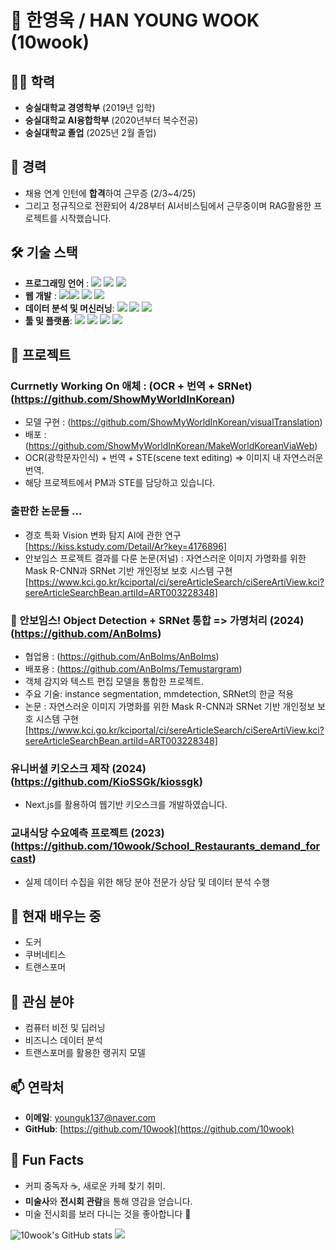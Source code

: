 # 👋 한영욱 / HAN YOUNG WOOK (10wook)

## 🧑‍🎓 **학력**
- **숭실대학교 경영학부** (2019년 입학)  
- **숭실대학교 AI융합학부** (2020년부터 복수전공)
- **숭실대학교 졸업** (2025년 2월 졸업)
## 💼 **경력**
- 채용 연계 인턴에 **합격**하여 근무증 (2/3~4/25)
- 그리고 정규직으로 전환되어 4/28부터 AI서비스팀에서 근무중이며 RAG활용한 프로젝트를 시작했습니다.
## 🛠 **기술 스택**
- **프로그래밍 언어** : <img src="https://img.shields.io/badge/python-3776AB?flat&logo=python&logoColor=white"> <img src="https://img.shields.io/badge/java-007396?flat&logo=java&logoColor=white"> <img src="https://img.shields.io/badge/c++-00599C?flat&logo=c%2B%2B&logoColor=white">
- **웹 개발** : <img src="https://img.shields.io/badge/html5-E34F26?flat&logo=html5&logoColor=white"><img src="https://img.shields.io/badge/css-1572B6?flat&logo=css3&logoColor=white"> <im g src="https://img.shields.io/badge/javascript-F7DF1E?flat&logo=javascript&logoColor=black"> <img src="https://img.shields.io/badge/react-61DAFB?flat&logo=react&logoColor=black"> <img src="https://img.shields.io/badge/Next.js-000000?style=flat&logo=Next.js&logoColor=white"/>
- **데이터 분석 및 머신러닝**: <img src="https://img.shields.io/badge/pandas-150458?style=flat&logo=pandas&logoColor=white"/> 
<img src="https://img.shields.io/badge/Scikit-learn-FF6F00?style=flat&logo=Scikit-learn&logoColor=white"/> <img src="https://img.shields.io/badge/TensorFlow-FF6F00?style=flat&logo=TensorFlow&logoColor=white"/>
- **툴 및 플랫폼**: <img src="https://img.shields.io/badge/GitHub-181717?style=flat&logo=GitHub&logoColor=white"/> <img src="https://img.shields.io/badge/Linux-FCC624?style=flat&logo=linux&logoColor=black"/> <img src="https://img.shields.io/badge/Git-F05032?style=flat&logo=git&logoColor=white"/> <img src="https://img.shields.io/badge/docker-1D63ED?style=flat&logo=docker&logoColor=white"/>

## 🚀 **프로젝트**

### Currnetly Working On 애체 : (OCR + 번역 + SRNet) (https://github.com/ShowMyWorldInKorean)
- 모델 구현 : (https://github.com/ShowMyWorldInKorean/visualTranslation)
- 배포 : (https://github.com/ShowMyWorldInKorean/MakeWorldKoreanViaWeb)
- OCR(광학문자인식) + 번역 + STE(scene text editing) => 이미지 내 자연스러운 번역.
- 해당 프로젝트에서 PM과 STE를 담당하고 있습니다.


### 출판한 논문들 ...
- 경호 특화 Vision 변화 탐지 AI에 관한 연구 [https://kiss.kstudy.com/Detail/Ar?key=4176896]
- 안보임스 프로젝트 결과를 다룬 논문(저널) : 자연스러운 이미지 가명화를 위한 Mask R-CNN과 SRNet 기반 개인정보 보호 시스템 구현 [https://www.kci.go.kr/kciportal/ci/sereArticleSearch/ciSereArtiView.kci?sereArticleSearchBean.artiId=ART003228348]

### 🤖 안보임스! Object Detection + SRNet 통합 => 가명처리  (2024) (https://github.com/AnBoIms)
- 협업용 : (https://github.com/AnBoIms/AnBoIms) 
- 배포용 : (https://github.com/AnBoIms/Temustargram)
- 객체 감지와 텍스트 편집 모델을 통합한 프로젝트.
- 주요 기술: instance segmentation, mmdetection, SRNet의 한글 적용
- 논문 : 자연스러운 이미지 가명화를 위한 Mask R-CNN과 SRNet 기반 개인정보 보호 시스템 구현 [https://www.kci.go.kr/kciportal/ci/sereArticleSearch/ciSereArtiView.kci?sereArticleSearchBean.artiId=ART003228348]
  
### 유니버셜 키오스크 제작  (2024) (https://github.com/KioSSGk/kiossgk)
- Next.js를 활용하여 웹기반 키오스크를 개발하였습니다.
  

###  **교내식당 수요예측 프로젝트 (2023)(https://github.com/10wook/School_Restaurants_demand_forcast)**
- 실제 데이터 수집을 위한 해당 분야 전문가 상담 및 데이터 분석 수행


## 🌱 **현재 배우는 중**

- 도커
- 쿠버네티스
- 트랜스포머

## 🎯 **관심 분야**

- 컴퓨터 비전 및 딥러닝
- 비즈니스 데이터 분석
- 트랜스포머를 활용한 랭귀지 모델

## 📫 **연락처**
- **이메일**: younguk137@naver.com
- **GitHub**: [https://github.com/10wook](https://github.com/10wook)


## 🌟 **Fun Facts**
- 커피 중독자 ☕️, 새로운 카페 찾기 취미.
- **미술사**와 **전시회 관람**을 통해 영감을 얻습니다.
- 미술 전시회를 보러 다니는 것을 좋아합니다 🎨

![10wook's GitHub stats](https://github-readme-stats.vercel.app/api?username=10wook&show_icons=true&theme=radical)
<a href="https://github.com/anuraghazra/github-readme-stats">
    <img src="https://github-readme-stats.vercel.app/api/top-langs/?username=10wook&layout=donut&show_icons=true&theme=material-palenight&hide_border=true&bg_color=20232a&icon_color=58A6FF&text_color=fff&title_color=58A6FF&count_private=true&hide=html,scss"/>

